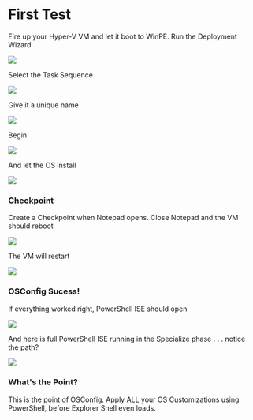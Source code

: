 # First Test

Fire up your Hyper-V VM and let it boot to WinPE.  Run the Deployment Wizard

![](../../.gitbook/assets/2018-08-07_1-25-19.png)

Select the Task Sequence

![](../../.gitbook/assets/2018-08-07_1-33-38.png)

Give it a unique name

![](../../.gitbook/assets/2018-08-07_1-34-09.png)

Begin

![](../../.gitbook/assets/2018-08-07_1-34-40.png)

And let the OS install

![](../../.gitbook/assets/2018-08-07_1-36-54.png)

### Checkpoint

Create a Checkpoint when Notepad opens.  Close Notepad and the VM should reboot

![](../../.gitbook/assets/2018-08-07_1-37-53.png)

The VM will restart

![](../../.gitbook/assets/2018-08-07_1-40-13.png)

### OSConfig Sucess!

If everything worked right, PowerShell ISE should open

![](../../.gitbook/assets/2018-08-07_1-48-53.png)

And here is full PowerShell ISE running in the Specialize phase . . . notice the path?

![](../../.gitbook/assets/2018-08-07_1-49-16.png)

### What's the Point?

This is the point of OSConfig.  Apply ALL your OS Customizations using PowerShell, before Explorer Shell even loads.

